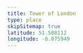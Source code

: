 ```yaml
---
title: Tower of London
type: place
skipSitemap: true
latitude: 51.508112
longitude: -0.075949
---
```

